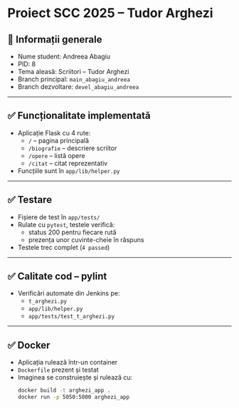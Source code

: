 # Proiect SCC 2025 – Tudor Arghezi

## 🔹 Informații generale
- Nume student: Andreea Abagiu
- PID: 8
- Tema aleasă: Scriitori – Tudor Arghezi
- Branch principal: `main_abagiu_andreea`
- Branch dezvoltare: `devel_abagiu_andreea`

---

## ✅ Funcționalitate implementată
- Aplicație Flask cu 4 rute:
  - `/` – pagina principală
  - `/biografie` – descriere scriitor
  - `/opere` – listă opere
  - `/citat` – citat reprezentativ
- Funcțiile sunt în `app/lib/helper.py`

---

## ✅ Testare
- Fișiere de test în `app/tests/`
- Rulate cu `pytest`, testele verifică:
  - status 200 pentru fiecare rută
  - prezența unor cuvinte-cheie în răspuns
- Testele trec complet (`4 passed`)

---

## ✅ Calitate cod – pylint
- Verificări automate din Jenkins pe:
  - `t_arghezi.py`
  - `app/lib/helper.py`
  - `app/tests/test_t_arghezi.py`

---

## ✅ Docker
- Aplicația rulează într-un container
- `Dockerfile` prezent și testat
- Imaginea se construiește și rulează cu:
  ```bash
  docker build -t arghezi_app .
  docker run -p 5050:5000 arghezi_app
